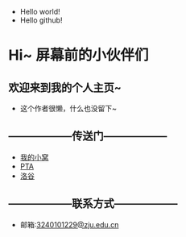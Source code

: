 - Hello world!
- Hello github!
# Hi~ 屏幕前的小伙伴们
## 欢迎来到我的个人主页~
- 这个作者很懒，什么也没留下~

## ——————传送门——————
- [我的小窝](https://github.com/zju1229/Tsingsia229/tree/main)
- [PTA](https://pintia.cn/home)
- [洛谷](https://www.luogu.com.cn/)

## ——————联系方式——————
- 邮箱:3240101229@zju.edu.cn
